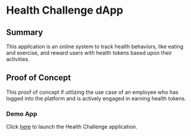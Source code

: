 # Health Challenge dApp

## Summary

This application is an online system to track health behaviors, like eating and exercise, and reward users with health tokens based upon their activities.

## Proof of Concept

This proof of concept if utilizing the use case of an employee who has logged into the platform and is actively engaged in earning health tokens.  

### Demo App

Click [here](index.html) to launch the Health Challenge application.
